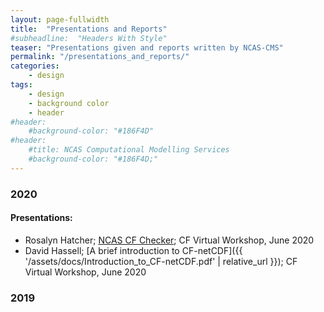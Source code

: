 ```yaml
---
layout: page-fullwidth
title:  "Presentations and Reports"
#subheadline:  "Headers With Style"
teaser: "Presentations given and reports written by NCAS-CMS"
permalink: "/presentations_and_reports/"
categories:
    - design
tags:
    - design
    - background color
    - header
#header:
    #background-color: "#186F4D"
#header:
    #title: NCAS Computational Modelling Services
    #background-color: "#186F4D;"
---
```


### 2020
#### Presentations:
* Rosalyn Hatcher; [NCAS CF Checker]({{site.urlstatic}}cf-checker-2020.pdf); CF Virtual Workshop, June 2020
* David Hassell; [A brief introduction to CF-netCDF]({{ '/assets/docs/Introduction_to_CF-netCDF.pdf' | relative_url }}); CF Virtual Workshop, June 2020

### 2019


<!--more-->

